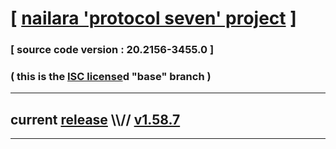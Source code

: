 
# [ [nailara 'protocol seven' project](http://src.nailara.net/) ]

### [ source code version : 20.2156-3455.0 ]

### ( this is the [ISC license](license)d "base" branch )
---
## current [release](https://github.com/anotherlink/nailara/releases) \\\\// [v1.58.7](https://github.com/anotherlink/nailara/releases/tag/v1.58.7)
---
